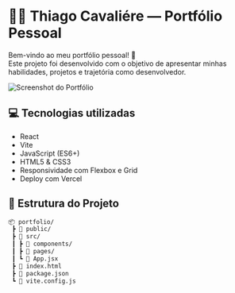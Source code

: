 # 🧑‍💻 Thiago Cavaliére — Portfólio Pessoal

Bem-vindo ao meu portfólio pessoal! 🚀  
Este projeto foi desenvolvido com o objetivo de apresentar minhas habilidades, projetos e trajetória como desenvolvedor.

![Screenshot do Portfólio](./capa.png) <!-- você pode trocar por uma imagem do seu portfólio ou remover -->

## 💻 Tecnologias utilizadas

- React
- Vite
- JavaScript (ES6+)
- HTML5 & CSS3
- Responsividade com Flexbox e Grid
- Deploy com Vercel

## 📁 Estrutura do Projeto

```bash
📦 portfolio/
 ┣ 📂 public/
 ┣ 📂 src/
 ┃ ┣ 📂 components/
 ┃ ┣ 📂 pages/
 ┃ ┗ 📜 App.jsx
 ┣ 📜 index.html
 ┣ 📜 package.json
 ┗ 📜 vite.config.js
